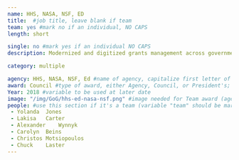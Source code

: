 ```yaml
---
name: HHS, NASA, NSF, ED
title:  #job title, leave blank if team
team: yes #mark no if an individual, NO CAPS
length: short

single: no #mark yes if an individual NO CAPS
description: Modernized and digitized grants management across government. The team’s efforts allow grant recipients to spend more time and effort on driving results in areas such as public health, science, infrastructure, and economic development.

category: multiple

agency: HHS, NASA, NSF, Ed #name of agency, capitalize first letter of each name
award: Council #type of award, either Agency, Council, or President's; this is case sensitive so make sure to match the options listed exactly. This section generates the format of the card
Year: 2018 #variable to be used at later date
image: "/img/GoG/hhs-ed-nasa-nsf.png" #image needed for Team award (agency seal) and President's award (headshot); leave empty if and individual Agency award, IMAGE PATH: /img/agency/GSA_Seal.png
people: #use this section if it's a team (variable "team" should be marked "yes" above)
 - Yolanda	Jones
 - Lakisa	Carter
 - Alexander	Wynnyk
 - Carolyn	Beins
 - Christos	Motsiopoulos
 - Chuck	Laster
---
```

